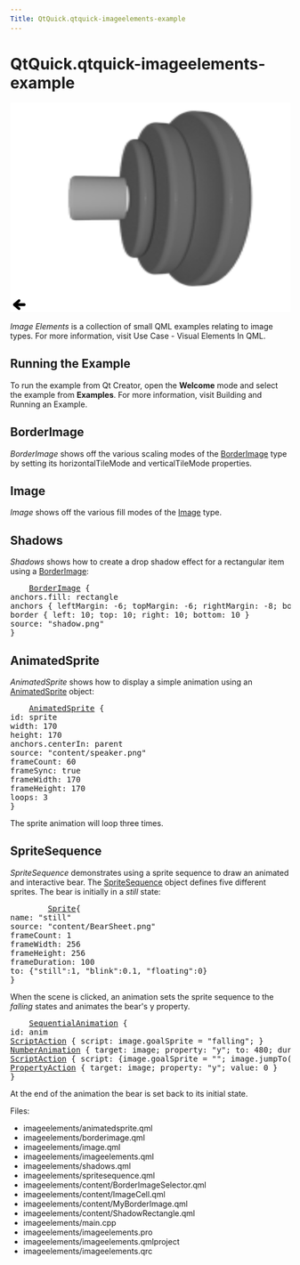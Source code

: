 ```yaml
---
Title: QtQuick.qtquick-imageelements-example
---
```


# QtQuick.qtquick-imageelements-example

<span class="subtitle"></span>
<!-- $$$imageelements-description -->
<p class="centerAlign"><img src="../../../media/qml-imageelements-example.png" alt="" /></p><p><i>Image Elements</i> is a collection of small QML examples relating to image types. For more information, visit Use Case - Visual Elements In QML.</p>
<h2 id="running-the-example">Running the Example</h2>
<p>To run the example from Qt Creator, open the <b>Welcome</b> mode and select the example from <b>Examples</b>. For more information, visit Building and Running an Example.</p>
<h2 id="borderimage">BorderImage</h2>
<p><i>BorderImage</i> shows off the various scaling modes of the <a href="QtQuick.imageelements/#borderimage">BorderImage</a> type by setting its horizontalTileMode and verticalTileMode properties.</p>
<h2 id="image">Image</h2>
<p><i>Image</i> shows off the various fill modes of the <a href="QtQuick.imageelements/#image">Image</a> type.</p>
<h2 id="shadows">Shadows</h2>
<p><i>Shadows</i> shows how to create a drop shadow effect for a rectangular item using a <a href="QtQuick.imageelements/#borderimage">BorderImage</a>:</p>
<pre class="qml">    <span class="type"><a href="QtQuick.BorderImage.md">BorderImage</a></span> {
<span class="name">anchors</span>.fill: <span class="name">rectangle</span>
<span class="type">anchors</span> { <span class="name">leftMargin</span>: -<span class="number">6</span>; <span class="name">topMargin</span>: -<span class="number">6</span>; <span class="name">rightMargin</span>: -<span class="number">8</span>; <span class="name">bottomMargin</span>: -<span class="number">8</span> }
<span class="type">border</span> { <span class="name">left</span>: <span class="number">10</span>; <span class="name">top</span>: <span class="number">10</span>; <span class="name">right</span>: <span class="number">10</span>; <span class="name">bottom</span>: <span class="number">10</span> }
<span class="name">source</span>: <span class="string">&quot;shadow.png&quot;</span>
}</pre>
<h2 id="animatedsprite">AnimatedSprite</h2>
<p><i>AnimatedSprite</i> shows how to display a simple animation using an <a href="QtQuick.qtquick-effects-sprites.md#animatedsprite">AnimatedSprite</a> object:</p>
<pre class="qml">    <span class="type"><a href="QtQuick.AnimatedSprite.md">AnimatedSprite</a></span> {
<span class="name">id</span>: <span class="name">sprite</span>
<span class="name">width</span>: <span class="number">170</span>
<span class="name">height</span>: <span class="number">170</span>
<span class="name">anchors</span>.centerIn: <span class="name">parent</span>
<span class="name">source</span>: <span class="string">&quot;content/speaker.png&quot;</span>
<span class="name">frameCount</span>: <span class="number">60</span>
<span class="name">frameSync</span>: <span class="number">true</span>
<span class="name">frameWidth</span>: <span class="number">170</span>
<span class="name">frameHeight</span>: <span class="number">170</span>
<span class="name">loops</span>: <span class="number">3</span>
}</pre>
<p>The sprite animation will loop three times.</p>
<h2 id="spritesequence">SpriteSequence</h2>
<p><i>SpriteSequence</i> demonstrates using a sprite sequence to draw an animated and interactive bear. The <a href="QtQuick.imageelements/#spritesequence">SpriteSequence</a> object defines five different sprites. The bear is initially in a <i>still</i> state:</p>
<pre class="qml">        <span class="type"><a href="QtQuick.Sprite.md">Sprite</a></span>{
<span class="name">name</span>: <span class="string">&quot;still&quot;</span>
<span class="name">source</span>: <span class="string">&quot;content/BearSheet.png&quot;</span>
<span class="name">frameCount</span>: <span class="number">1</span>
<span class="name">frameWidth</span>: <span class="number">256</span>
<span class="name">frameHeight</span>: <span class="number">256</span>
<span class="name">frameDuration</span>: <span class="number">100</span>
<span class="name">to</span>: {&quot;still&quot;:<span class="number">1</span>, &quot;blink&quot;:<span class="number">0.1</span>, &quot;floating&quot;:<span class="number">0</span>}
}</pre>
<p>When the scene is clicked, an animation sets the sprite sequence to the <i>falling</i> states and animates the bear's y property.</p>
<pre class="qml">    <span class="type"><a href="QtQuick.SequentialAnimation.md">SequentialAnimation</a></span> {
<span class="name">id</span>: <span class="name">anim</span>
<span class="type"><a href="QtQuick.ScriptAction.md">ScriptAction</a></span> { <span class="name">script</span>: <span class="name">image</span>.<span class="name">goalSprite</span> <span class="operator">=</span> <span class="string">&quot;falling&quot;</span>; }
<span class="type"><a href="QtQuick.NumberAnimation.md">NumberAnimation</a></span> { <span class="name">target</span>: <span class="name">image</span>; <span class="name">property</span>: <span class="string">&quot;y&quot;</span>; <span class="name">to</span>: <span class="number">480</span>; <span class="name">duration</span>: <span class="number">12000</span>; }
<span class="type"><a href="QtQuick.ScriptAction.md">ScriptAction</a></span> { <span class="name">script</span>: {<span class="name">image</span>.<span class="name">goalSprite</span> <span class="operator">=</span> <span class="string">&quot;&quot;</span>; <span class="name">image</span>.<span class="name">jumpTo</span>(<span class="string">&quot;still&quot;</span>);} }
<span class="type"><a href="QtQuick.PropertyAction.md">PropertyAction</a></span> { <span class="name">target</span>: <span class="name">image</span>; <span class="name">property</span>: <span class="string">&quot;y&quot;</span>; <span class="name">value</span>: <span class="number">0</span> }
}</pre>
<p>At the end of the animation the bear is set back to its initial state.</p>
<p>Files:</p>
<ul>
<li>imageelements/animatedsprite.qml</li>
<li>imageelements/borderimage.qml</li>
<li>imageelements/image.qml</li>
<li>imageelements/imageelements.qml</li>
<li>imageelements/shadows.qml</li>
<li>imageelements/spritesequence.qml</li>
<li>imageelements/content/BorderImageSelector.qml</li>
<li>imageelements/content/ImageCell.qml</li>
<li>imageelements/content/MyBorderImage.qml</li>
<li>imageelements/content/ShadowRectangle.qml</li>
<li>imageelements/main.cpp</li>
<li>imageelements/imageelements.pro</li>
<li>imageelements/imageelements.qmlproject</li>
<li>imageelements/imageelements.qrc</li>
</ul>
<!-- @@@imageelements -->
